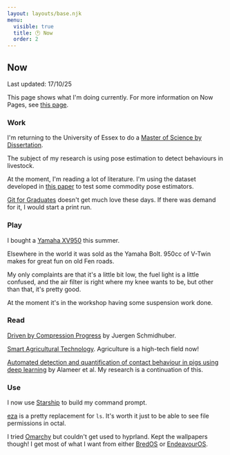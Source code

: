 ```yaml
---
layout: layouts/base.njk
menu:
  visible: true
  title: 🕐 Now
  order: 2
---
```


## Now

Last updated: <time>17/10/25</time>

This page shows what I'm doing currently. For more information on
Now Pages, see
[this page](https://nownownow.com/about).

<div class="grid-parent">

<div>

### Work

I'm returning to the University of Essex to do a
[Master of Science by Dissertation](https://www.essex.ac.uk/postgraduate/research).

The subject of my research is using pose estimation to detect behaviours
in livestock.

At the moment, I'm reading a lot of literature. I'm using the dataset developed
in [this
paper](https://www.sciencedirect.com/science/article/pii/S1537511020301707) to
test some commodity pose estimators.

[Git for Graduates](https://git-for-graduates.pages.dev/) doesn't get much love
these days. If there was demand for it, I would start a print run.

</div>

<div>

### Play

I bought a 
[Yamaha XV950](https://www.visordown.com/reviews/first-ride/first-ride-yamaha-xv950-review)
this summer.

Elsewhere in the world it was sold as the Yamaha Bolt. 950cc of V-Twin makes for
great fun on old Fen roads.

My only complaints are that it's a little bit low, the fuel light is a little
confused, and the air filter is right where my knee wants to be, but other than
that, it's pretty good.

At the moment it's in the workshop having some suspension work done.

</div>
<div>

### Read

[Driven by Compression Progress](https://arxiv.org/abs/0812.4360) by Juergen
Schmidhuber.

[Smart Agricultural
Technology](https://www.sciencedirect.com/journal/smart-agricultural-technology/vol/12/suppl/C).
Agriculture is a high-tech field now!

[Automated detection and quantification of contact behaviour in pigs using
deep learning](https://www.sciencedirect.com/science/article/pii/S1537511022002240) by
Alameer et al. My research is a continuation of this.

</div>
<div>

### Use

I now use [Starship](https://starship.rs) to build my command prompt.

[eza](https://eza.rocks/) is a pretty replacement for `ls`. It's worth it just to
be able to see file permissions in octal.

I tried [Omarchy](https://omarchy.org/) but couldn't get used to hyprland. Kept
the wallpapers though! I get most of what I want from either
[BredOS](https://bredos.org/) or [EndeavourOS](https://endeavouros.com/).

</div>
</div>
